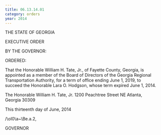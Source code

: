 ```yaml
---
title: 06.13.14.01
category: orders
year: 2014
---
```

  
  

THE STATE OF GEORGIA

EXECUTIVE ORDER

BY THE GOVERNOR:

ORDERED:

That the Honorable William H. Tate, Jr., of Fayette County,
Georgia, is appointed as a member of the Board of Directors of the
Georgia Regional Transportation Authority, for a term of office
ending June 1, 2019, to succeed the Honorable Lara O. Hodgson,
whose term expired June 1, 2014.

The Honorable William H. Tate, Jr.
1200 Peachtree Street NE
Atlanta, Georgia 30309

This thirteenth day of June, 2014

\/\oI0\a~\Be.a.2,

GOVERNOR

